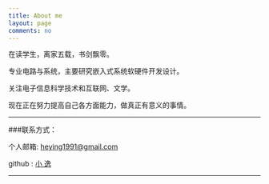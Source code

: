 ```yaml
---
title: About me
layout: page
comments: no
---
```


在读学生，离家五载，书剑飘零。

专业电路与系统，主要研究嵌入式系统软硬件开发设计。

关注电子信息科学技术和互联网、文学。

现在正在努力提高自己各方面能力，做真正有意义的事情。



----

###联系方式：        

个人邮箱: [heying1991@gmail.com](heying1991@gmail.com)	 

github  : [小 逸](https://github.com/huangtuzhi)        

----

